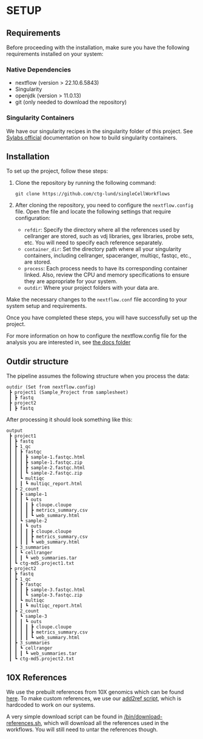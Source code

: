 # SETUP

## Requirements
Before proceeding with the installation, make sure you have the following requirements installed on your system:

### Native Dependencies
* nextflow (version > 22.10.6.5843)
* Singularity
* openjdk (version > 11.0.13)
* git (only needed to download the repository)

### Singularity Containers
We have our singularity recipes in the singularity folder of this project. See [Sylabs official](https://docs.sylabs.io/guides/3.0/user-guide/build_a_container.html) documentation on how to build singularity containers.

## Installation
To set up the project, follow these steps:

1. Clone the repository by running the following command:
   ```
   git clone https://github.com/ctg-lund/singleCellWorkflows
   ```

2. After cloning the repository, you need to configure the `nextflow.config` file. Open the file and locate the following settings that require configuration:

   * `refdir`: Specify the directory where all the references used by cellranger are stored, such as vdj libraries, gex libraries, probe sets, etc. You will need to specify each reference separately.
   * `container_dir`: Set the directory path where all your singularity containers, including cellranger, spaceranger, multiqc, fastqc, etc., are stored.
   * `process`: Each process needs to have its corresponding container linked. Also, review the CPU and memory specifications to ensure they are appropriate for your system.
   * `outdir`: Where your project folders with your data are.

Make the necessary changes to the `nextflow.conf` file according to your system setup and requirements.

Once you have completed these steps, you will have successfully set up the project.

For more information on how to configure the nextflow.config file for the analysis you are interested in, see [the docs folder](/docs/)

## Outdir structure
The pipeline assumes the following structure when you process the data:
```
outdir (Set from nextflow.config)
 ┣ project1 (Sample_Project from samplesheet)
 ┃ ┣ fastq
 ┣ project2
 ┃ ┣ fastq
```
After processing it should look something like this:
```
output
 ┣ project1
 ┃ ┣ fastq
 ┃ ┣ 1_qc
 ┃ ┃ ┣ fastqc
 ┃ ┃ ┃ ┣ sample-1.fastqc.html
 ┃ ┃ ┃ ┣ sample-1.fastqc.zip
 ┃ ┃ ┃ ┣ sample-2.fastqc.html
 ┃ ┃ ┃ ┗ sample-2.fastqc.zip
 ┃ ┃ ┗ multiqc
 ┃ ┃ ┃ ┗ multiqc_report.html
 ┃ ┣ 2_count
 ┃ ┃ ┣ sample-1
 ┃ ┃ ┃ ┗ outs
 ┃ ┃ ┃ ┃ ┣ cloupe.cloupe
 ┃ ┃ ┃ ┃ ┣ metrics_summary.csv
 ┃ ┃ ┃ ┃ ┗ web_summary.html
 ┃ ┃ ┗ sample-2
 ┃ ┃ ┃ ┗ outs
 ┃ ┃ ┃ ┃ ┣ cloupe.cloupe
 ┃ ┃ ┃ ┃ ┣ metrics_summary.csv
 ┃ ┃ ┃ ┃ ┗ web_summary.html
 ┃ ┣ 3_summaries
 ┃ ┃ ┗ cellranger
 ┃ ┃ ┃ ┗ web_summaries.tar
 ┃ ┗ ctg-md5.project1.txt
 ┣ project2
 ┃ ┣ fastq
 ┃ ┣ 1_qc
 ┃ ┃ ┣ fastqc
 ┃ ┃ ┃ ┣ sample-3.fastqc.html
 ┃ ┃ ┃ ┗ sample-3.fastqc.zip
 ┃ ┃ ┗ multiqc
 ┃ ┃ ┃ ┗ multiqc_report.html
 ┃ ┣ 2_count
 ┃ ┃ ┗ sample-3
 ┃ ┃ ┃ ┗ outs
 ┃ ┃ ┃ ┃ ┣ cloupe.cloupe
 ┃ ┃ ┃ ┃ ┣ metrics_summary.csv
 ┃ ┃ ┃ ┃ ┗ web_summary.html
 ┃ ┣ 3_summaries
 ┃ ┃ ┗ cellranger
 ┃ ┃ ┃ ┗ web_summaries.tar
 ┃ ┗ ctg-md5.project2.txt
```

## 10X References
We use the prebuilt references from 10X genomics which can be found [here](https://support.10xgenomics.com/single-cell-vdj/software/downloads/latest). To make custom references, we use our [add2ref script](/bin/ctg-cellranger-add2ref.sh), which is hardcoded to work on our systems.

A very simple download script can be found in [/bin/download-references.sh](/bin/download-references.sh), which will download all the references used in the workflows. You will still need to untar the references though.